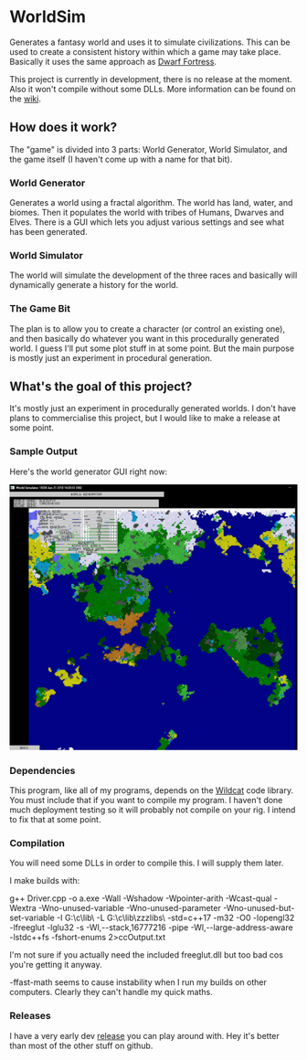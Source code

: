 # WorldSim
Generates a fantasy world and uses it to simulate civilizations. This can be used to create a consistent history within which a game may take place. Basically it uses the same approach as [Dwarf Fortress](http://www.bay12games.com/dwarves/).

This project is currently in development, there is no release at the moment. Also it won't compile without some DLLs. More information can be found on the [wiki](https://github.com/RyanBabij/WorldSim/wiki).

## How does it work?

The "game" is divided into 3 parts: World Generator, World Simulator, and the game itself (I haven't come up with a name for that bit).

### World Generator

Generates a world using a fractal algorithm. The world has land, water, and biomes. Then it populates the world with tribes of Humans, Dwarves and Elves. There is a GUI which lets you adjust various settings and see what has been generated.

### World Simulator

The world will simulate the development of the three races and basically will dynamically generate a history for the world.

### The Game Bit

The plan is to allow you to create a character (or control an existing one), and then basically do whatever you want in this procedurally generated world. I guess I'll put some plot stuff in at some point. But the main purpose is mostly just an experiment in procedural generation.

## What's the goal of this project?

It's mostly just an experiment in procedurally generated worlds. I don't have plans to commercialise this project, but I would like to make a release at some point.

### Sample Output

Here's the world generator GUI right now:

![Screenshot of WorldGen](https://raw.githubusercontent.com/RyanBabij/WorldSim/master/doc/2018-06-26-Example01.png)

### Dependencies

This program, like all of my programs, depends on the [Wildcat](https://github.com/RyanBabij/Wildcat) code library. You must include that if you want to compile my program. I haven't done much deployment testing so it will probably not compile on your rig. I intend to fix that at some point.

### Compilation

You will need some DLLs in order to compile this. I will supply them later.

I make builds with:

g++ Driver.cpp  -o a.exe -Wall -Wshadow -Wpointer-arith -Wcast-qual -Wextra -Wno-unused-variable -Wno-unused-parameter -Wno-unused-but-set-variable -I G:\c\lib\ -L G:\c\lib\zzzlibs\ -std=c++17 -m32 -O0 -lopengl32 -lfreeglut -lglu32 -s -Wl,--stack,16777216 -pipe -Wl,--large-address-aware -lstdc++fs -fshort-enums 2>ccOutput.txt

I'm not sure if you actually need the included freeglut.dll but too bad cos you're getting it anyway.

-ffast-math seems to cause instability when I run my builds on other computers. Clearly they can't handle my quick maths.

### Releases

I have a very early dev [release](https://github.com/RyanBabij/WorldSim/releases) you can play around with. Hey it's better than most of the other stuff on github.

